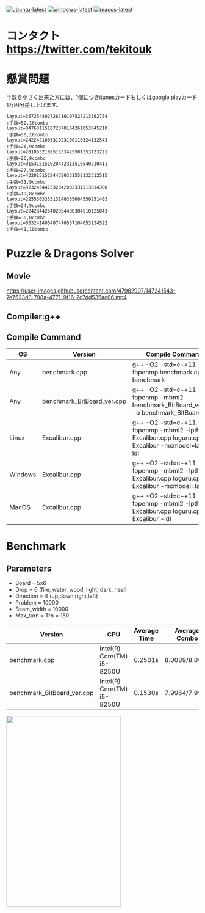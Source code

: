 [![ubuntu-latest](https://github.com/koduma/puzzdra_solver/actions/workflows/ubuntu-latest.yml/badge.svg?branch=master)](https://github.com/koduma/puzzdra_solver/actions/workflows/ubuntu-latest.yml)
[![windows-latest](https://github.com/koduma/puzzdra_solver/actions/workflows/windows-latest.yml/badge.svg?branch=master)](https://github.com/koduma/puzzdra_solver/actions/workflows/windows-latest.yml)
[![macos-latest](https://github.com/koduma/puzzdra_solver/actions/workflows/macos-latest.yml/badge.svg?branch=master)](https://github.com/koduma/puzzdra_solver/actions/workflows/macos-latest.yml)

# コンタクト https://twitter.com/tekitouk

# 懸賞問題

  手数を小さく出来た方には、1個につきitunesカードもしくはgoogle playカード1万円分差し上げます。

	layout=367254402726710107527213362754
	:手数=52,10combo
	layout=047631151072370164261053045210
	:手数=50,10combo
	layout=242242100331023100110324132543
	:手数=26,9combo
	layout=201053210251533425501353123221
	:手数=26,9combo
	layout=015315151020442313510540210411
	:手数=27,9combo
	layout=432015152244350331552132312515
	:手数=31,9combo
	layout=323243441332042002331313014300
	:手数=19,8combo
	layout=225530333313140355004550251403
	:手数=24,9combo
	layout=224234425402054400304510125043
	:手数=30,8combo
	layout=053241405407470557104053134522
	:手数=41,10combo

# Puzzle & Dragons Solver

## Movie

https://user-images.githubusercontent.com/47982907/147241543-7e7523d8-798a-4771-9f16-2c7dd535ac06.mp4



## Compiler:g++

## Compile Command

| OS | Version | Compile Command |
| --- | --- | --- |
|  Any | benchmark.cpp | g++ -O2 -std=c++11 -fopenmp benchmark.cpp -o benchmark  |
|  Any | benchmark_BitBoard_ver.cpp | g++ -O2 -std=c++11 -fopenmp -mbmi2 benchmark_BitBoard_ver.cpp -o benchmark_BitBoard_ver |
|  Linux | Excalibur.cpp | g++ -O2 -std=c++11 -fopenmp -mbmi2 -lpthread Excalibur.cpp loguru.cpp -o Excalibur -mcmodel=large -ldl  |
|  Windows | Excalibur.cpp | g++ -O2 -std=c++11 -fopenmp -mbmi2 -lpthread Excalibur.cpp loguru.cpp -o Excalibur -mcmodel=large  |
|  MacOS | Excalibur.cpp | g++ -O2 -std=c++11 -fopenmp -mbmi2 -lpthread Excalibur.cpp loguru.cpp -o Excalibur -ldl  |

# Benchmark

## Parameters

- Board = 5x6
- Drop = 6 (fire, water, wood, light, dark, heal)
- Direction = 4 (up,down,right,left)
- Problem = 10000
- Beam_width = 10000
- Max_turn = Trn = 150


| Version | CPU | Average Time | Average Combo |
| --- | --- | --- | --- |
| benchmark.cpp | Intel(R) Core(TM) i5-8250U | 0.2501s | 8.0089/8.0089 |
| benchmark_BitBoard_ver.cpp | Intel(R) Core(TM) i5-8250U| 0.1530s | 7.9964/7.9964 |

<img src="https://user-images.githubusercontent.com/47982907/101321654-0b96e900-38a9-11eb-9c70-a8d9fa3d491d.jpg" width="300px" height="500px">
